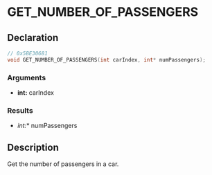 # GET_NUMBER_OF_PASSENGERS

## Declaration
```cpp
// 0x5BE30681
void GET_NUMBER_OF_PASSENGERS(int carIndex, int* numPassengers);
```

### Arguments
- **int:** carIndex

### Results
- **int*:** numPassengers

## Description
Get the number of passengers in a car.